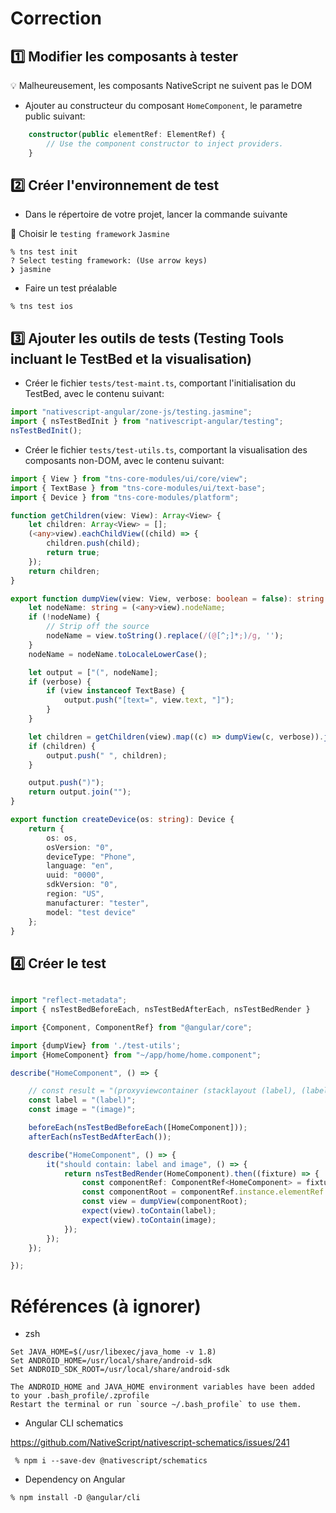 # Correction

## :one: Modifier les composants à tester 

:bulb: Malheureusement, les composants NativeScript ne suivent pas le DOM

* Ajouter au constructeur du composant `HomeComponent`, le parametre public suivant:

```typescript
    constructor(public elementRef: ElementRef) {
        // Use the component constructor to inject providers.
    }
```

## :two: Créer l'environnement de test

* Dans le répertoire de votre projet, lancer la commande suivante 

:bookmark: Choisir le `testing framework` `Jasmine`

```
% tns test init           
? Select testing framework: (Use arrow keys)
❯ jasmine 
```

* Faire un test préalable

```
% tns test ios
```

## :three: Ajouter les outils de tests (Testing Tools incluant le TestBed et la visualisation)

* Créer le fichier `tests/test-maint.ts`, comportant l'initialisation du TestBed,  avec le contenu suivant:

```typescript
import "nativescript-angular/zone-js/testing.jasmine";
import { nsTestBedInit } from "nativescript-angular/testing";
nsTestBedInit();
```

* Créer le fichier `tests/test-utils.ts`, comportant la visualisation des composants non-DOM,  avec le contenu suivant:

```typescript
import { View } from "tns-core-modules/ui/core/view";
import { TextBase } from "tns-core-modules/ui/text-base";
import { Device } from "tns-core-modules/platform";

function getChildren(view: View): Array<View> {
    let children: Array<View> = [];
    (<any>view).eachChildView((child) => {
        children.push(child);
        return true;
    });
    return children;
}

export function dumpView(view: View, verbose: boolean = false): string {
    let nodeName: string = (<any>view).nodeName;
    if (!nodeName) {
        // Strip off the source
        nodeName = view.toString().replace(/(@[^;]*;)/g, '');
    }
    nodeName = nodeName.toLocaleLowerCase();

    let output = ["(", nodeName];
    if (verbose) {
        if (view instanceof TextBase) {
            output.push("[text=", view.text, "]");
        }
    }

    let children = getChildren(view).map((c) => dumpView(c, verbose)).join(", ");
    if (children) {
        output.push(" ", children);
    }

    output.push(")");
    return output.join("");
}

export function createDevice(os: string): Device {
    return {
        os: os,
        osVersion: "0",
        deviceType: "Phone",
        language: "en",
        uuid: "0000",
        sdkVersion: "0",
        region: "US",
        manufacturer: "tester",
        model: "test device"
    };
}
```

## :four: Créer le test

```typescript

import "reflect-metadata";
import { nsTestBedBeforeEach, nsTestBedAfterEach, nsTestBedRender }     from "nativescript-angular/testing";

import {Component, ComponentRef} from "@angular/core";

import {dumpView} from './test-utils';
import {HomeComponent} from "~/app/home/home.component";

describe("HomeComponent", () => {

    // const result = "(proxyviewcontainer (stacklayout (label), (label), (image)))";
    const label = "(label)";
    const image = "(image)";

    beforeEach(nsTestBedBeforeEach([HomeComponent]));
    afterEach(nsTestBedAfterEach());

    describe("HomeComponent", () => {
        it("should contain: label and image", () => {
            return nsTestBedRender(HomeComponent).then((fixture) => {
                const componentRef: ComponentRef<HomeComponent> = fixture.componentRef;
                const componentRoot = componentRef.instance.elementRef.nativeElement;
                const view = dumpView(componentRoot);
                expect(view).toContain(label);
                expect(view).toContain(image);
            });
        });
    });

});

```




# Références (à ignorer)

* zsh

```
Set JAVA_HOME=$(/usr/libexec/java_home -v 1.8)
Set ANDROID_HOME=/usr/local/share/android-sdk
Set ANDROID_SDK_ROOT=/usr/local/share/android-sdk

The ANDROID_HOME and JAVA_HOME environment variables have been added to your .bash_profile/.zprofile
Restart the terminal or run `source ~/.bash_profile` to use them.
```



* Angular CLI schematics

https://github.com/NativeScript/nativescript-schematics/issues/241

```
 % npm i --save-dev @nativescript/schematics
```

* Dependency on Angular 

```
% npm install -D @angular/cli
```
